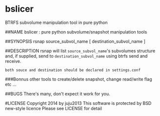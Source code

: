 bslicer
=======

BTRFS subvolume manipulation tool in pure python

##NAME
     bslicer : pure python subvolume/snapshot manipulation tools

##SYNOPSIS
     rsnap source_subvol_name [ destination_subvol_name ]

##DESCRIPTION
    rsnap will list `source_subvol_name`'s subvolumes structure and, if
    supplied, send to `destination_subvol_name` using btrfs send and receive.

    both souce and destination should be declared in settings.conf

###Bonnus
    other tools to create/delete snapshot, change read/write flag etc ...

##BUGS
    There's many, don't expect it work for you.

#LICENSE
  Copyright 2014 by juju2013
  This software is protected by BSD new-style licence
  Please see LICENSE for detail


